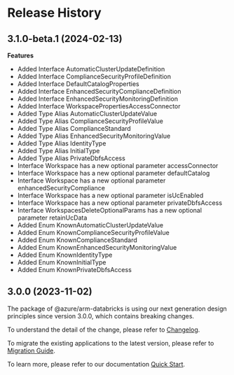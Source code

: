 # Release History
    
## 3.1.0-beta.1 (2024-02-13)
    
**Features**

  - Added Interface AutomaticClusterUpdateDefinition
  - Added Interface ComplianceSecurityProfileDefinition
  - Added Interface DefaultCatalogProperties
  - Added Interface EnhancedSecurityComplianceDefinition
  - Added Interface EnhancedSecurityMonitoringDefinition
  - Added Interface WorkspacePropertiesAccessConnector
  - Added Type Alias AutomaticClusterUpdateValue
  - Added Type Alias ComplianceSecurityProfileValue
  - Added Type Alias ComplianceStandard
  - Added Type Alias EnhancedSecurityMonitoringValue
  - Added Type Alias IdentityType
  - Added Type Alias InitialType
  - Added Type Alias PrivateDbfsAccess
  - Interface Workspace has a new optional parameter accessConnector
  - Interface Workspace has a new optional parameter defaultCatalog
  - Interface Workspace has a new optional parameter enhancedSecurityCompliance
  - Interface Workspace has a new optional parameter isUcEnabled
  - Interface Workspace has a new optional parameter privateDbfsAccess
  - Interface WorkspacesDeleteOptionalParams has a new optional parameter retainUcData
  - Added Enum KnownAutomaticClusterUpdateValue
  - Added Enum KnownComplianceSecurityProfileValue
  - Added Enum KnownComplianceStandard
  - Added Enum KnownEnhancedSecurityMonitoringValue
  - Added Enum KnownIdentityType
  - Added Enum KnownInitialType
  - Added Enum KnownPrivateDbfsAccess
    
    
## 3.0.0 (2023-11-02)

The package of @azure/arm-databricks is using our next generation design principles since version 3.0.0, which contains breaking changes.

To understand the detail of the change, please refer to [Changelog](https://aka.ms/js-track2-changelog).

To migrate the existing applications to the latest version, please refer to [Migration Guide](https://aka.ms/js-track2-migration-guide).

To learn more, please refer to our documentation [Quick Start](https://aka.ms/azsdk/js/mgmt/quickstart ).
